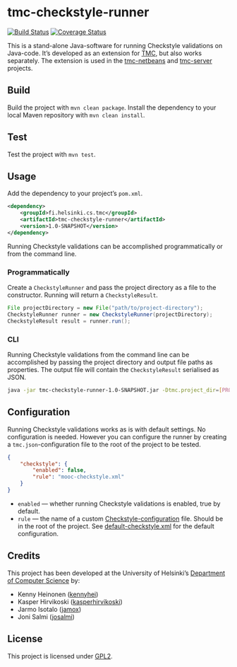 # tmc-checkstyle-runner
[![Build Status](https://travis-ci.org/kesapojat/tmc-checkstyle-runner.svg?branch=master)](https://travis-ci.org/kesapojat/tmc-checkstyle-runner)
[![Coverage Status](https://coveralls.io/repos/kesapojat/tmc-checkstyle-runner/badge.png)](https://coveralls.io/r/kesapojat/tmc-checkstyle-runner)

This is a stand-alone Java-software for running Checkstyle validations on Java-code. It’s developed as an extension for [TMC](https://github.com/testmycode/), but also works separately. The extension is used in the [tmc-netbeans](https://github.com/testmycode/tmc-netbeans/) and [tmc-server](https://github.com/testmycode/tmc-server/) projects.

## Build

Build the project with `mvn clean package`. Install the dependency to your local Maven repository with `mvn clean install`.

## Test

Test the project with `mvn test`.

## Usage

Add the dependency to your project’s `pom.xml`.

```xml
<dependency>
    <groupId>fi.helsinki.cs.tmc</groupId>
    <artifactId>tmc-checkstyle-runner</artifactId>
    <version>1.0-SNAPSHOT</version>
</dependency>
```

Running Checkstyle validations can be accomplished programmatically or from the command line.

### Programmatically

Create a `CheckstyleRunner` and pass the project directory as a file to the constructor. Running will return a `CheckstyleResult`.

```java
File projectDirectory = new File("path/to/project-directory");
CheckstyleRunner runner = new CheckstyleRunner(projectDirectory);
CheckstyleResult result = runner.run();
```

### CLI

Running Checkstyle validations from the command line can be accomplished by passing the project directory and output file paths as properties. The output file will contain the `CheckstyleResult` serialised as JSON.

```bash
java -jar tmc-checkstyle-runner-1.0-SNAPSHOT.jar -Dtmc.project_dir=[PROJECT-DIRECTORY-PATH] -Dtmc.validations_file=[OUTPUT-FILE-PATH]
```

## Configuration

Running Checkstyle validations works as is with default settings. No configuration is needed. However you can configure the runner by creating a `tmc.json`-configuration file to the root of the project to be tested.

```json
{
    "checkstyle": {
        "enabled": false,
        "rule": "mooc-checkstyle.xml"
	}
}
```

* `enabled` — whether running Checkstyle validations is enabled, true by default.
* `rule` — the name of a custom [Checkstyle-configuration](http://checkstyle.sourceforge.net/config.html) file. Should be in the root of the project. See [default-checkstyle.xml](src/main/resources/default-checkstyle.xml) for the default configuration.

## Credits

This project has been developed at the University of Helsinki’s [Department of Computer Science](http://cs.helsinki.fi/en/) by:

* Kenny Heinonen ([kennyhei](https://github.com/kennyhei/))
* Kasper Hirvikoski ([kasperhirvikoski](https://github.com/kasperhirvikoski/))
* Jarmo Isotalo ([jamox](https://github.com/jamox/))
* Joni Salmi ([josalmi](https://github.com/josalmi/))

## License

This project is licensed under [GPL2](LICENSE.txt).
